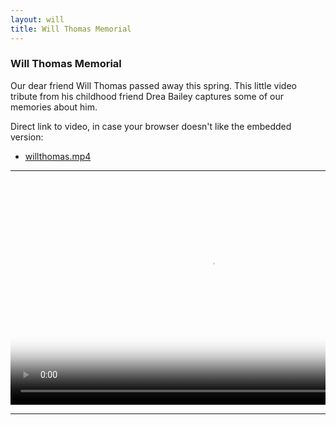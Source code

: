 ```yaml
---
layout: will
title: Will Thomas Memorial
---
```


### Will Thomas Memorial

Our dear friend Will Thomas passed away this spring. This little video tribute from his childhood friend Drea Bailey captures some of our memories about him.

Direct link to video, in case your browser doesn't like the embedded version:

* [willthomas.mp4](https://www.dropbox.com/s/muwr6emzvm1ars1/willthomas.mp4)

---

<pre><video width="640" height="360" controls preload="auto" poster="/will/will.jpg">
  <source src="https://www.dropbox.com/s/muwr6emzvm1ars1/willthomas.mp4?dl=1" type="video/mp4"/>
  Your browser doesn't seem to support the HTML5 video tag.
</video></pre>

---

